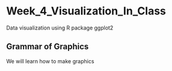 # Week_4_Visualization_In_Class
Data visualization using R package ggplot2

## Grammar of Graphics
We will learn how to make graphics